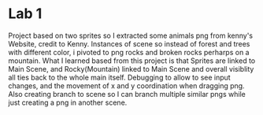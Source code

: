 # Lab 1 
Project based on two sprites so I extracted some animals png from kenny's Website, credit to Kenny. Instances of scene so instead of forest and trees with different color, i pivoted to png rocks and broken rocks perharps on a mountain. What I learned based from this project is that Sprites are linked to Main Scene, and Rocky(Mountain) linked to Main Scene and overall visiblity all ties back to the whole main itself. Debugging to allow to see input changes, and the movement of x and y coordination when dragging png. Also creating branch to scene so I can branch multiple similar pngs while just creating a png in another scene. 
